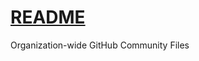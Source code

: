# [README](github/ietf-tools/.github-lostleolotus-main/.github/ietf-tools/README.md)
Organization-wide GitHub Community Files
